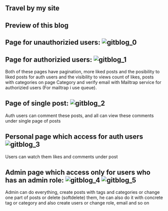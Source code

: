 Travel by my site
---
Preview of this blog
---

Page for unauthorizied users:
![gitblog_0](https://github.com/Metraaa7/Laravel_blog/assets/114976507/a61786fd-610c-44ab-868f-03e807c013a6)
---

Page for authorizied users:
![gitblog_1](https://github.com/Metraaa7/Laravel_blog/assets/114976507/fd761794-3a2e-42c7-8a24-c3b7535df94c)
---
Both of these pages have pagination, more liked posts and the posibility to liked posts for auth users and the visibility to views count of likes, posts with categories on page Category and  verify email with Mailtrap service for authorizied users (For mailtrap i use queue).

Page of single post:
![gitblog_2](https://github.com/Metraaa7/Laravel_blog/assets/114976507/7580a784-7f51-47df-87ca-065e96fa17a9)
---
Auth users can comment these posts, and all can view these comments under single page of posts

Personal page which access for auth users
![gitblog_3](https://github.com/Metraaa7/Laravel_blog/assets/114976507/74ff8916-c740-4760-abfd-99fb474c9a73)
---
Users can watch them likes and comments under post

Admin page which access only for users who has an admin role:
![gitblog_4](https://github.com/Metraaa7/Laravel_blog/assets/114976507/3ddc9c1b-0f8f-473b-bf52-087ddd82fc88)
![gitblog_5](https://github.com/Metraaa7/Laravel_blog/assets/114976507/46f4646f-e764-4117-8681-d3c5bcd2ff95)
---
Admin can do everything, create posts with tags and categories or change one part of posts or delete (softdelete) them, he can also do it with concrete tag or category and also create users or change role, email and so on 



